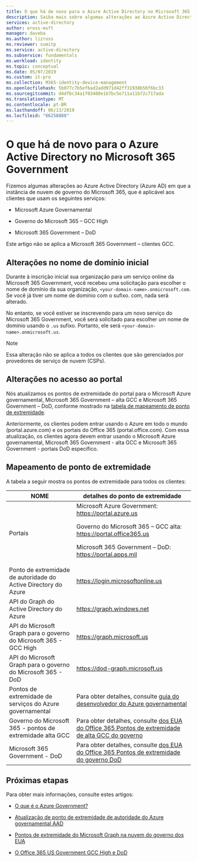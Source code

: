 ```yaml
---
title: O que há de novo para o Azure Active Directory no Microsoft 365 Government - Azure Active Directory | Microsoft Docs
description: Saiba mais sobre algumas alterações ao Azure Active Directory (Azure AD) em que a instância de nuvem do governo do Microsoft 365, que pode afetar você.
services: active-directory
author: eross-msft
manager: daveba
ms.author: lizross
ms.reviewer: sumitp
ms.service: active-directory
ms.subservice: fundamentals
ms.workload: identity
ms.topic: conceptual
ms.date: 05/07/2019
ms.custom: it-pro
ms.collection: M365-identity-device-management
ms.openlocfilehash: 5b077c7b5efbad2add971d42ff31938b56f6bc33
ms.sourcegitcommit: d4dfbc34a1f03488e1b7bc5e711a11b72c717ada
ms.translationtype: MT
ms.contentlocale: pt-BR
ms.lasthandoff: 06/13/2019
ms.locfileid: "66258888"
---
```

# <a name="whats-new-for-azure-active-directory-in-microsoft-365-government"></a>O que há de novo para o Azure Active Directory no Microsoft 365 Government

Fizemos algumas alterações ao Azure Active Directory (Azure AD) em que a instância de nuvem de governo do Microsoft 365, que é aplicável aos clientes que usam os seguintes serviços:

- Microsoft Azure Governamental

- Governo do Microsoft 365 – GCC High

- Microsoft 365 Government – DoD

Este artigo não se aplica a Microsoft 365 Government – clientes GCC.

## <a name="changes-to-the-initial-domain-name"></a>Alterações no nome de domínio inicial

Durante à inscrição inicial sua organização para um serviço online da Microsoft 365 Government, você recebeu uma solicitação para escolher o nome de domínio da sua organização, `<your-domain-name>.onmicrosoft.com`. Se você já tiver um nome de domínio com o sufixo. com, nada será alterado.

No entanto, se você estiver se inscrevendo para um novo serviço do Microsoft 365 Government, você será solicitado para escolher um nome de domínio usando o `.us` sufixo. Portanto, ele será `<your-domain-name>.onmicrosoft.us`.

>[!Note]
>Essa alteração não se aplica a todos os clientes que são gerenciados por provedores de serviço de nuvem (CSPs).

## <a name="changes-to-portal-access"></a>Alterações no acesso ao portal

Nós atualizamos os pontos de extremidade do portal para o Microsoft Azure governamental, Microsoft 365 Government – alta GCC e Microsoft 365 Government – DoD, conforme mostrado na [tabela de mapeamento de ponto de extremidade](#endpoint-mapping).

Anteriormente, os clientes podem entrar usando o Azure em todo o mundo (portal.azure.com) e os portais do Office 365 (portal.office.com). Com essa atualização, os clientes agora devem entrar usando o Microsoft Azure governamental, Microsoft 365 Government - alta GCC e Microsoft 365 Government - portais DoD específico.

## <a name="endpoint-mapping"></a>Mapeamento de ponto de extremidade

A tabela a seguir mostra os pontos de extremidade para todos os clientes:

| NOME | detalhes do ponto de extremidade |
|------|------------------|
| Portais |Microsoft Azure Government: https://portal.azure.us<p>Governo do Microsoft 365 – GCC alta: https://portal.office365.us<p>Microsoft 365 Government – DoD: https://portal.apps.mil |
| Ponto de extremidade de autoridade do Active Directory do Azure | https://login.microsoftonline.us |
| API do Graph do Active Directory do Azure | https://graph.windows.net |
| API do Microsoft Graph para o governo do Microsoft 365 - GCC High | https://graph.microsoft.us |
| API do Microsoft Graph para o governo do Microsoft 365 - DoD | https://dod-graph.microsoft.us |
| Pontos de extremidade de serviços do Azure governamental | Para obter detalhes, consulte [guia do desenvolvedor do Azure governamental](https://docs.microsoft.com/azure/azure-government/documentation-government-developer-guide) |
| Governo do Microsoft 365 - pontos de extremidade alta GCC | Para obter detalhes, consulte [dos EUA do Office 365 Pontos de extremidade de alta GCC do governo](https://docs.microsoft.com/office365/enterprise/office-365-u-s-government-gcc-high-endpoints) |
| Microsoft 365 Government - DoD | Para obter detalhes, consulte [dos EUA do Office 365 Pontos de extremidade do governo DoD](https://docs.microsoft.com/office365/enterprise/office-365-u-s-government-dod-endpoints) |

## <a name="next-steps"></a>Próximas etapas

Para obter mais informações, consulte estes artigos:

- [O que é o Azure Government?](https://docs.microsoft.com/azure/azure-government/documentation-government-welcome)

- [Atualização de ponto de extremidade de autoridade do Azure governamental AAD](https://devblogs.microsoft.com/azuregov/azure-government-aad-authority-endpoint-update/)

- [Pontos de extremidade do Microsoft Graph na nuvem do governo dos EUA](https://developer.microsoft.com/graph/blogs/new-microsoft-graph-endpoints-in-us-government-cloud/)

- [O Office 365 US Government GCC High e DoD](https://docs.microsoft.com/office365/servicedescriptions/office-365-platform-service-description/office-365-us-government/gcc-high-and-dod)